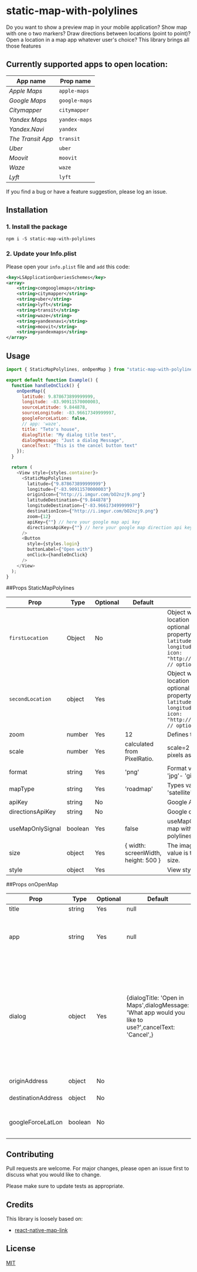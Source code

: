 # static-map-with-polylines

Do you want to show a preview map in your mobile application? Show map with one o two markers? Draw directions between locations (point to point)? Open a location in a map app whatever user's choice? This library brings all those features

## Currently supported apps to open location:

| App name        | Prop name     |
|-----------------|---------------|
| *Apple Maps*      | `apple-maps`  |
| *Google Maps*     | `google-maps` |
| *Citymapper*      | `citymapper`  |
| *Yandex Maps*     | `yandex-maps` |
| *Yandex.Navi*     | `yandex`      |
| *The Transit App* | `transit`     |
| *Uber*            | `uber`        |
| *Moovit*          | `moovit`      |
| *Waze*            | `waze`        |
| *Lyft*            | `lyft`        |

If you find a bug or have a feature suggestion, please log an issue.

## Installation

### 1. Install the package

```shell
npm i -S static-map-with-polylines
```

### 2. Update your Info.plist

Please open your `info.plist` file and `add` this code:

```xml
<key>LSApplicationQueriesSchemes</key>
<array>
    <string>comgooglemaps</string>
    <string>citymapper</string>
    <string>uber</string>
    <string>lyft</string>
    <string>transit</string>
    <string>waze</string>
    <string>yandexnavi</string>
    <string>moovit</string>
    <string>yandexmaps</string>
</array>
```

## Usage

```js
import { StaticMapPolylines, onOpenMap } from "static-map-with-polylines";

export default function Example() {
  function handleOnClick() {
    onOpenMap({
      latitude: 9.878673899999999,
      longitude: -83.90911570000003,
      sourceLatitude: 9.844878, 
      sourceLongitude: -83.96617349999997,
      googleForceLatLon: false,
      // app: 'waze',
      title: "Teto's house",
      dialogTitle: "My dialog title test",
      dialogMessage: "Just a dialog Message",
      cancelText: "This is the cancel button text"
    });
  }

  return (
    <View style={styles.container}>
      <StaticMapPolylines
        latitude={"9.878673899999999"}
        longitude={"-83.90911570000003"}
        originIcon={"http://i.imgur.com/bO2nzj9.png"}
        latitudeDestination={"9.844878"}
        longitudeDestination={"-83.96617349999997"}
        destinationIcon={"http://i.imgur.com/bO2nzj9.png"}
        zoom={12}
        apiKey={""} // here your google map api key
        directionsApiKey={""} // here your google map direction api key
      />
      <Button
        style={styles.login}
        buttonLabel={"Open with"}
        onClick={handleOnClick}
      />
    </View>
  );
}
```

##Props StaticMapPolylines

| Prop             	| Type    	| Optional 	| Default                             	| Description                                                                                                                                                                                                                                                       	|
|------------------	|---------	|----------	|-------------------------------------	|-------------------------------------------------------------------------------------------------------------------------------------------------------------------------------------------------------------------------------------------------------------------	|
| `firstLocation`  	| Object  	| No       	|                                     	| Object with latitude and longitude location point, also you can send an optional icon property.Icon property is a image url example:``` { latitude: "9.878673899999999", longitude: "-83.90911570000003", icon: "http://i.imgur.com/bO2nzj9.png", // optional}``` 	|
| `secondLocation` 	| object  	| Yes      	|                                     	| Object with latitude and longitude location point, also you can send an optional icon property.Icon property is a image url example:``` { latitude: "9.878673899999999", longitude: "-83.90911570000003", icon: "http://i.imgur.com/bO2nzj9.png", // optional}``` 	|
| zoom             	| number  	| Yes      	| 12                                  	| Defines the map's zoom level.                                                                                                                                                                                                                                     	|
| scale            	| number  	| Yes      	| calculated from PixelRatio.         	| scale=2 returns twice as many pixels as scale=1.                                                                                                                                                                                                                  	|
| format           	| string  	| Yes      	| 'png'                               	| Format valid: - 'png' - 'png32' - 'jpg'- 'gif' - 'jpg-baseline'                                                                                                                                                                                                   	|
| mapType          	| string  	| Yes      	| 'roadmap'                           	| Types valid: - 'roadmap' - 'satellite' - 'terrain' - 'hybrid'                                                                                                                                                                                                     	|
| apiKey           	| string  	| No       	|                                     	| Google API Key                                                                                                                                                                                                                                                    	|
| directionsApiKey 	| string  	| No       	|                                     	| Google directions API Key                                                                                                                                                                                                                                         	|
| useMapOnlySignal 	| boolean 	| Yes      	| false                               	| useMapOnlySignal = true show map with only one market with out polylines.                                                                                                                                                                                         	|
| size             	| object  	| Yes      	| { width: screenWidth, height: 500 } 	| The image size, the default width value is the mobile screen width size.                                                                                                                                                                                          	|
| style            	| object  	| Yes      	|                                     	| View style                                                                                                                                                                                                                                                        	|

##Props onOpenMap

| Prop               | Type    | Optional | Default                                                                                              | Description                                                                                                                                                                                                                                                                    |
|--------------------|---------|----------|------------------------------------------------------------------------------------------------------|--------------------------------------------------------------------------------------------------------------------------------------------------------------------------------------------------------------------------------------------------------------------------------|
| title              | string  | Yes      | null                                                                                                 | Title to show                                                                                                                                                                                                                                                                  |
| app                | string  | Yes      | null                                                                                                 | Especify which app you can use as deafult to open map. You can see the app available above of this file.                                                                                                                                                                       |
| dialog             | object  | Yes      | {dialogTitle: 'Open in Maps',dialogMessage: 'What app would you like to use?',cancelText: 'Cancel',} | Objet to dialog values to show when modal app options is open (Only if user has more than one app maps installed) example dialog prop: {dialogTitle: "My dialog title test",dialogMessage: "This is the amazing dialog Message",cancelText: "This is the cancel button text" } |
| originAddress      | object  | No       |                                                                                                      | Object with latitude and longitude values.                                                                                                                                                                                                                                     |
| destinationAddress | object  | No       |                                                                                                      | Object with latitude and longitude values.                                                                                                                                                                                                                                     |
| googleForceLatLon  | boolean | No       |                                                                                                      | Force GoogleMaps to use the latlon for the query instead of the title.                                                                                                                                                                                                         |

## Contributing
Pull requests are welcome. For major changes, please open an issue first to discuss what you would like to change.

Please make sure to update tests as appropriate.

## Credits

This library is loosely based on:
- [react-native-map-link](https://github.com/leanmotherfuckers/react-native-map-link)

## License
[MIT](https://choosealicense.com/licenses/mit/)